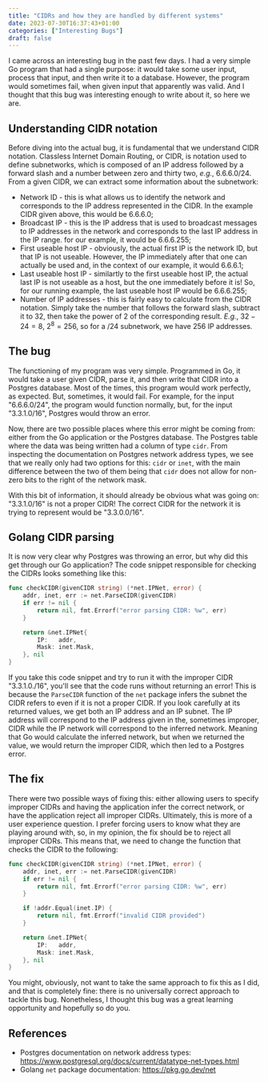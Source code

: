 ```yaml
---
title: "CIDRs and how they are handled by different systems"
date: 2023-07-30T16:37:43+01:00
categories: ["Interesting Bugs"]
draft: false
---
```


I came across an interesting bug in the past few days. I had a very simple Go program that had a single purpose: it would take some user input, process that input, and then write it to a database. However, the program would sometimes fail, when given input that apparently was valid. And I thought that this bug was interesting enough to write about it, so here we are.

## Understanding CIDR notation

Before diving into the actual bug, it is fundamental that we understand CIDR notation. Classless Internet Domain Routing, or CIDR, is notation used to define subnetworks, which is composed of an IP address followed by a forward slash and a number between zero and thirty two, *e.g.*, 6.6.6.0/24. From a given CIDR, we can extract some information about the subnetwork:
* Network ID - this is what allows us to identify the network and corresponds to the IP address represented in the CIDR. In the example CIDR given above, this would be 6.6.6.0;
* Broadcast IP - this is the IP address that is used to broadcast messages to IP addresses in the network and corresponds to the last IP address in the IP range. for our example, it would be 6.6.6.255;
* First useable host IP - obviously, the actual first IP is the network ID, but that IP is not useable. However, the IP immediately after that one can actually be used and, in the context of our example, it would 6.6.6.1; 
* Last useable host IP - similartly to the first useable host IP, the actual last IP is not useable as a host, but the one immediately before it is! So, for our running example, the last useable host IP would be 6.6.6.255;
* Number of IP addresses - this is fairly easy to calculate from the CIDR notation. Simply take the number that follows the forward slash, subtract it to 32, then take the power of 2 of the corresponding result. *E.g.*, $32 - 24 = 8$, $2^8 = 256$, so for a /24 subnetwork, we have 256 IP addresses. 

## The bug

The functioning of my program was very simple. Programmed in Go, it would take a user given CIDR, parse it, and then write that CIDR into a Postgres database. Most of the times, this program would work perfectly, as expected. But, sometimes, it would fail. For example, for the input "6.6.6.0/24", the program would function normally, but, for the input "3.3.1.0/16", Postgres would throw an error.

Now, there are two possible places where this error might be coming from: either from the Go application or the Postgres database. The Postgres table where the data was being written had a column of type `cidr`. From inspecting the documentation on Postgres network address types, we see that we really only had two options for this: `cidr` or `inet`, with the main difference between the two of them being that `cidr` does not allow for non-zero bits to the right of the network mask. 

With this bit of information, it should already be obvious what was going on: "3.3.1.0/16" is not a proper CIDR! The correct CIDR for the network it is trying to represent would be "3.3.0.0/16". 

## Golang CIDR parsing

It is now very clear why Postgres was throwing an error, but why did this get through our Go application? The code snippet responsible for checking the CIDRs looks something like this:

```go
func checkCIDR(givenCIDR string) (*net.IPNet, error) {
	addr, inet, err := net.ParseCIDR(givenCIDR)
	if err != nil {
		return nil, fmt.Errorf("error parsing CIDR: %w", err)
	}

	return &net.IPNet{
		IP:   addr,
		Mask: inet.Mask,
	}, nil
}
```

If you take this code snippet and try to run it with the improper CIDR "3.3.1.0./16", you'll see that the code runs without returning an error! This is because the `ParseCIDR` function of the `net` package infers the subnet the CIDR refers to even if it is not a proper CIDR. If you look carefully at its returned values, we get both an IP address and an IP subnet. The IP address will correspond to the IP address given in the, sometimes improper, CIDR while the IP network will correspond to the inferred network. Meaning that Go would calculate the inferred network, but when we returned the value, we would return the improper CIDR, which then led to a Postgres error.

## The fix

There were two possible ways of fixing this: either allowing users to specify improper CIDRs and having the application infer the correct network, or have the application reject all improper CIDRs. Ultimately, this is more of a user experience question. I prefer forcing users to know what they are playing around with, so, in my opinion, the fix should be to reject all improper CIDRs. This means that, we need to change the function that checks the CIDR to the following:

```go
func checkCIDR(givenCIDR string) (*net.IPNet, error) {
	addr, inet, err := net.ParseCIDR(givenCIDR)
	if err != nil {
		return nil, fmt.Errorf("error parsing CIDR: %w", err)
	}

	if !addr.Equal(inet.IP) {
		return nil, fmt.Errorf("invalid CIDR provided")
	}

	return &net.IPNet{
		IP:   addr,
		Mask: inet.Mask,
	}, nil
}
```

You might, obviously, not want to take the same approach to fix this as I did, and that is completely fine: there is no universally correct approach to tackle this bug. Nonetheless, I thought this bug was a great learning opportunity and hopefully so do you.

## References

* Postgres documentation on network address types: https://www.postgresql.org/docs/current/datatype-net-types.html
* Golang `net` package documentation: https://pkg.go.dev/net
